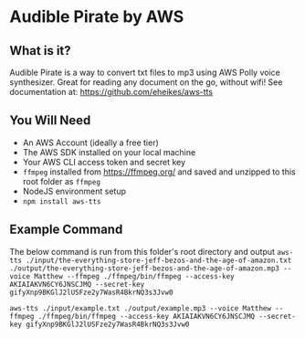 # Audible Pirate by AWS

## What is it?
Audible Pirate is a way to convert txt files to mp3 using AWS Polly voice synthesizer. Great for reading any document on the go, without wifi! See documentation at: https://github.com/eheikes/aws-tts <br/>

## You Will Need
- An AWS Account (ideally a free tier)
- The AWS SDK installed on your local machine
- Your AWS CLI access token and secret key
- `ffmpeg` installed from https://ffmpeg.org/ and saved and unzipped to this root folder as `ffmpeg`
- NodeJS environment setup
- `npm install aws-tts`

## Example Command
The below command is run from this folder's root directory and output
`aws-tts ./input/the-everything-store-jeff-bezos-and-the-age-of-amazon.txt ./output/the-everything-store-jeff-bezos-and-the-age-of-amazon.mp3 --voice Matthew --ffmpeg ./ffmpeg/bin/ffmpeg --access-key AKIAIAKVN6CY6JNSCJMQ --secret-key gifyXnp9BKGlJ2lUSFze2y7WasR4BkrNQ3s3Jvw0`

`aws-tts ./input/example.txt ./output/example.mp3 --voice Matthew --ffmpeg ./ffmpeg/bin/ffmpeg --access-key AKIAIAKVN6CY6JNSCJMQ --secret-key gifyXnp9BKGlJ2lUSFze2y7WasR4BkrNQ3s3Jvw0`

